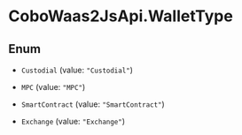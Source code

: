 # CoboWaas2JsApi.WalletType

## Enum


* `Custodial` (value: `"Custodial"`)

* `MPC` (value: `"MPC"`)

* `SmartContract` (value: `"SmartContract"`)

* `Exchange` (value: `"Exchange"`)



